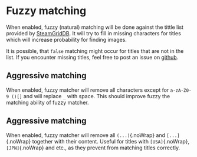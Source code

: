 # Fuzzy matching

When enabled, fuzzy (natural) matching will be done against the tittle list provided by [SteamGridDB](http://www.steamgriddb.com/). It will try to fill in missing characters for titles which will increase probability for finding images.

It is possible, that `false` matching might occur for titles that are not in the list. If you encounter missing titles, feel free to post an issue on [github](https://github.com/FrogTheFrog/steam-rom-manager/issues).

## Aggressive matching

When enabled, fuzzy matcher will remove all characters except for `a-zA-Z0-9 ()[]` and will replace `_` with space. This should improve fuzzy the matching ability of fuzzy matcher.

## Aggressive matching

When enabled, fuzzy matcher will remove all `(...)`{.noWrap} and `[...]`{.noWrap} together with their content. Useful for titles with `[USA]`{.noWrap}, `[JPN]`{.noWrap} and etc., as they prevent from matching titles correctly.